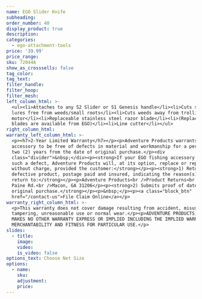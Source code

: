 ```yaml
---
name: EGO Slider Knife
subheading:
order_number: 40
display_product: true
description:
categories:
  - ego-attachment-tools
price: '39.99'
price_range:
sku: 72044A
show_as_crosssells: false
tag_color:
tag_text:
filter_handle:
filter_hoop:
filter_mesh:
left_column_html: >-
  <ul><li>Attaches to any S2 Slider or S1 Genesis handle</li><li>Cuts snagged
  lures free from weeds/small roots</li><li>Cuts weeds away from trolling
  motor</li><li>Replaceable stainless steel razor blade</li><li>(Replacement
  blades are available from EGO)</li><li>Line cutter</li></ul>
right_column_html:
warranty_left_column_html: >-
  <p><h7>2-Year Limited Warranty</h7></p><p>Adventure Products warrants your EGO
  accessory to be free of defects in material and workmanship for a period of
  two (2) years from the date of original purchase.</p><div
  class="divider">&nbsp;</div><p><strong>If your EGO fishing accessory exhibits
  such a defect, Adventure Products will, at its option, replace or repair it
  without charge, provided the customer:</strong></p><p><strong>1) Returns the
  defective product, postage paid and insured, indicating the reason(s) for the
  return to:</strong></p><p>Adventure Products<br />Product Returns<br />889 Guy
  Paine Rd.<br />Macon, GA 31206</p><p><strong>2) Submits proof of date of
  original purchase.</strong></p><p>&nbsp;</p><p><a class="block_btn"
  href="/contact-us">File Claim Online</a></p>
warranty_right_column_html: >-
  <p>This warranty does not cover damage resulting from accident, misuse, abuse,
  tampering, unreasonable use or normal wear.</p><p>ADVENTURE PRODUCTS, INC.
  MAKES NO OTHER WARRANTY EXPRESS OR IMPLIED INCLUDING THE IMPLIED WARRANTIES OF
  MERCHANTABILITY AND FITNESS FOR PARTICULAR USE.</p>
slides:
  - title:
    image:
    video:
    is_video: false
options_text: Choose Net Size
options:
  - name:
    sku:
    adjustment:
    price:
---
```

